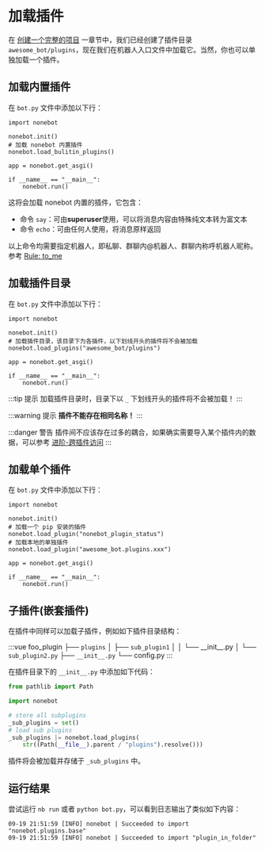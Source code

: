 # 加载插件

在 [创建一个完整的项目](creating-a-project) 一章节中，我们已经创建了插件目录 `awesome_bot/plugins`，现在我们在机器人入口文件中加载它。当然，你也可以单独加载一个插件。

## 加载内置插件

在 `bot.py` 文件中添加以下行：

```python{5}
import nonebot

nonebot.init()
# 加载 nonebot 内置插件
nonebot.load_bulitin_plugins()

app = nonebot.get_asgi()

if __name__ == "__main__":
    nonebot.run()
```

这将会加载 nonebot 内置的插件，它包含：

- 命令 `say`：可由**superuser**使用，可以将消息内容由特殊纯文本转为富文本
- 命令 `echo`：可由任何人使用，将消息原样返回

以上命令均需要指定机器人，即私聊、群聊内@机器人、群聊内称呼机器人昵称。参考 [Rule: to_me](../api/rule.md#to-me)

## 加载插件目录

在 `bot.py` 文件中添加以下行：

```python{5}
import nonebot

nonebot.init()
# 加载插件目录，该目录下为各插件，以下划线开头的插件将不会被加载
nonebot.load_plugins("awesome_bot/plugins")

app = nonebot.get_asgi()

if __name__ == "__main__":
    nonebot.run()
```

:::tip 提示
加载插件目录时，目录下以 `_` 下划线开头的插件将不会被加载！
:::

:::warning 提示
**插件不能存在相同名称！**
:::

:::danger 警告
插件间不应该存在过多的耦合，如果确实需要导入某个插件内的数据，可以参考 [进阶-跨插件访问](../advanced/export-and-require.md)
:::

## 加载单个插件

在 `bot.py` 文件中添加以下行：

```python{5,7}
import nonebot

nonebot.init()
# 加载一个 pip 安装的插件
nonebot.load_plugin("nonebot_plugin_status")
# 加载本地的单独插件
nonebot.load_plugin("awesome_bot.plugins.xxx")

app = nonebot.get_asgi()

if __name__ == "__main__":
    nonebot.run()
```

## 子插件(嵌套插件)

<!-- TODO: 子插件 -->

在插件中同样可以加载子插件，例如如下插件目录结构：

<!-- prettier-ignore-start -->
:::vue
foo_plugin
├── `plugins`
│   ├── `sub_plugin1`
│   │  └── \_\_init\_\_.py
│   └── `sub_plugin2.py`
├── `__init__.py`
└── config.py
:::
<!-- prettier-ignore-end -->

在插件目录下的 `__init__.py` 中添加如下代码：

```python
from pathlib import Path

import nonebot

# store all subplugins
_sub_plugins = set()
# load sub plugins
_sub_plugins |= nonebot.load_plugins(
    str((Path(__file__).parent / "plugins").resolve()))
```

插件将会被加载并存储于 `_sub_plugins` 中。

## 运行结果

尝试运行 `nb run` 或者 `python bot.py`，可以看到日志输出了类似如下内容：

```plain
09-19 21:51:59 [INFO] nonebot | Succeeded to import "nonebot.plugins.base"
09-19 21:51:59 [INFO] nonebot | Succeeded to import "plugin_in_folder"
```
